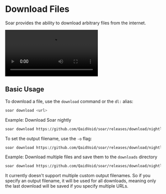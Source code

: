 # Download Files

Soar provides the ability to download arbitrary files from the internet.

<div class="video-wrapper">
    <video src="/video/download.mp4" controls></video>
</div>

## Basic Usage

To download a file, use the `download` command or the `dl:` alias:

```sh
soar download <url>
```

Example: Download Soar nightly
```sh
soar download https://github.com/QaidVoid/soar/releases/download/nightly/soar-nightly-x86_64-linux
```

To set the output filename, use the `-o` flag:

```sh
soar download https://github.com/QaidVoid/soar/releases/download/nightly/soar-nightly-x86_64-linux -o soar-nightly
```

Example: Download multiple files and save them to the `downloads` directory
```sh
soar download https://github.com/QaidVoid/soar/releases/download/nightly/soar-nightly-x86_64-linux https://github.com/QaidVoid/soar/releases/download/nightly/soar-nightly-aarch64-linux -o downloads/
```

<div class="warning">
    It currently doesn't support multiple custom output filenames. So if you specify an output filename, it will be used for all downloads, meaning only the last download will be saved if you specify multiple URLs.
</div>
